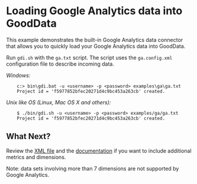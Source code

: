 # Loading Google Analytics data into GoodData

This example demonstrates the built-in Google Analytics data connector that allows you to quickly load your Google Analytics data into GoodData.

Run `gdi.sh` with the `ga.txt` script. The script uses the `ga.config.xml` configuration file to describe incoming data.

_Windows:_

        c:> bin\gdi.bat -u <username> -p <password> examples\ga\ga.txt
        Project id = 'f5977852bfec20271d4c9bc453a263cb' created.


_Unix like OS (Linux, Mac OS X and others):_

        $ ./bin/gdi.sh -u <username> -p <password> examples/ga/ga.txt
        Project id = 'f5977852bfec20271d4c9bc453a263cb' created.


## What Next?

Review the [XML file](ga.config.xml) and the [documentation](http://github.com/gooddata/GoodData-CL/blob/master/cli-distro/doc/DOCUMENTATION.md#config) if you want to include additional metrics and dimensions.

Note: data sets involving more than 7 dimensions are not supported by Google Analytics.
